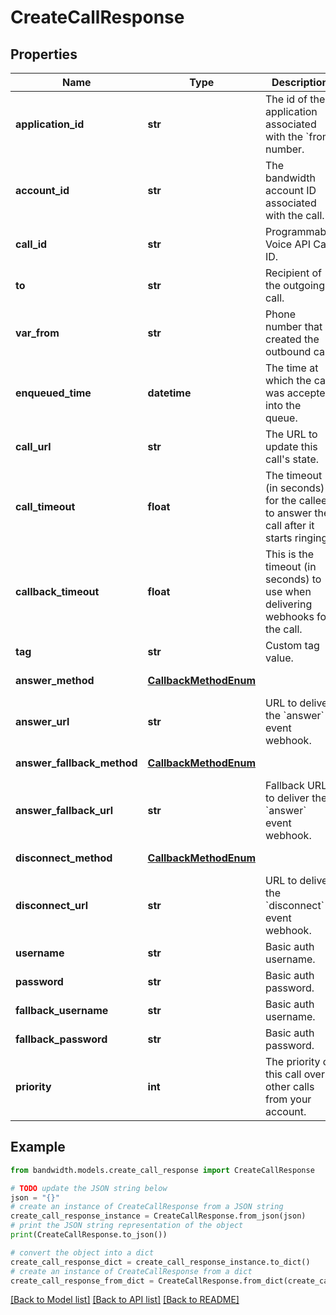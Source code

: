 # CreateCallResponse


## Properties

Name | Type | Description | Notes
------------ | ------------- | ------------- | -------------
**application_id** | **str** | The id of the application associated with the &#x60;from&#x60; number. | 
**account_id** | **str** | The bandwidth account ID associated with the call. | 
**call_id** | **str** | Programmable Voice API Call ID. | 
**to** | **str** | Recipient of the outgoing call. | 
**var_from** | **str** | Phone number that created the outbound call. | 
**enqueued_time** | **datetime** | The time at which the call was accepted into the queue. | [optional] 
**call_url** | **str** | The URL to update this call&#39;s state. | 
**call_timeout** | **float** | The timeout (in seconds) for the callee to answer the call after it starts ringing. | [optional] 
**callback_timeout** | **float** | This is the timeout (in seconds) to use when delivering webhooks for the call. | [optional] 
**tag** | **str** | Custom tag value. | [optional] 
**answer_method** | [**CallbackMethodEnum**](CallbackMethodEnum.md) |  | [default to CallbackMethodEnum.POST]
**answer_url** | **str** | URL to deliver the &#x60;answer&#x60; event webhook. | 
**answer_fallback_method** | [**CallbackMethodEnum**](CallbackMethodEnum.md) |  | [optional] [default to CallbackMethodEnum.POST]
**answer_fallback_url** | **str** | Fallback URL to deliver the &#x60;answer&#x60; event webhook. | [optional] 
**disconnect_method** | [**CallbackMethodEnum**](CallbackMethodEnum.md) |  | [default to CallbackMethodEnum.POST]
**disconnect_url** | **str** | URL to deliver the &#x60;disconnect&#x60; event webhook. | [optional] 
**username** | **str** | Basic auth username. | [optional] 
**password** | **str** | Basic auth password. | [optional] 
**fallback_username** | **str** | Basic auth username. | [optional] 
**fallback_password** | **str** | Basic auth password. | [optional] 
**priority** | **int** | The priority of this call over other calls from your account. | [optional] 

## Example

```python
from bandwidth.models.create_call_response import CreateCallResponse

# TODO update the JSON string below
json = "{}"
# create an instance of CreateCallResponse from a JSON string
create_call_response_instance = CreateCallResponse.from_json(json)
# print the JSON string representation of the object
print(CreateCallResponse.to_json())

# convert the object into a dict
create_call_response_dict = create_call_response_instance.to_dict()
# create an instance of CreateCallResponse from a dict
create_call_response_from_dict = CreateCallResponse.from_dict(create_call_response_dict)
```
[[Back to Model list]](../README.md#documentation-for-models) [[Back to API list]](../README.md#documentation-for-api-endpoints) [[Back to README]](../README.md)


